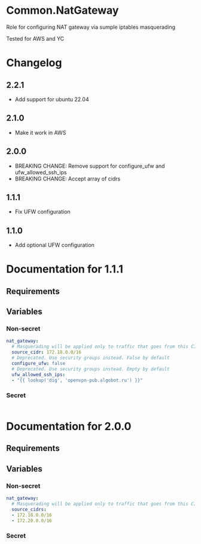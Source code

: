 # Common.NatGateway

Role for configuring NAT gateway via sumple iptables masquerading

Tested for AWS and YC

# Changelog 

## 2.2.1

- Add support for ubuntu 22.04

## 2.1.0

- Make it work in AWS

## 2.0.0

- BREAKING CHANGE: Remove support for configure_ufw and ufw_allowed_ssh_ips
- BREAKING CHANGE: Accept array of cidrs

## 1.1.1

- Fix UFW configuration

## 1.1.0

- Add optional UFW configuration

# Documentation for 1.1.1

## Requirements

## Variables

### Non-secret

```yaml
nat_gateway:
  # Masquerading will be applied only to traffic that goes from this CIDR
  source_cidr: 172.18.0.0/16
  # Deprecated. Use security groups instead. False by default
  configure_ufw: false
  # Deprecated. Use security groups instead. Empty by default
  ufw_allowed_ssh_ips: 
  - "{{ lookup('dig', 'openvpn-pub.algobot.ru') }}"  
```  

### Secret

```yaml

```

# Documentation for 2.0.0

## Requirements

## Variables

### Non-secret

```yaml
nat_gateway:
  # Masquerading will be applied only to traffic that goes from this CIDRs
  source_cidrs: 
  - 172.18.0.0/16
  - 172.20.0.0/16
```  

### Secret

```yaml

```
